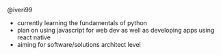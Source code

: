 @iveri99

* currently learning the fundamentals of python
* plan on using javascript for web dev as well as developing apps using react native
* aiming for software/solutions architect level

<!---
iveri99/iveri99 is a ✨ special ✨ repository because its `README.md` (this file) appears on your GitHub profile.
You can click the Preview link to take a look at your changes.
--->
